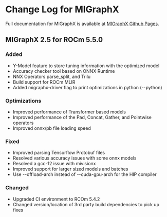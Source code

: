 # Change Log for MIGraphX

Full documentation for MIGraphX is available at [MIGraphX Github Pages](https://rocmsoftwareplatform.github.io/AMDMIGraphX/doc/html/).

## MIGraphX 2.5 for ROCm 5.5.0

### Added
- Y-Model feature to store tuning information with the optimized model
- Accuracy checker tool based on ONNX Runtime
- NNX Operators parse_split, and Trilu 
- Build support for ROCm MLIR
- Added migraphx-driver flag to print optimizations in python (--python)


### Optimizations
- Improved performance of Transformer based models
- Improved performance of the Pad, Concat, Gather, and Pointwise operators
- Improved onnx/pb file loading speed


### Fixed
- Improved parsing Tensorflow Protobuf files 
- Resolved various accuracy issues with some onnx models
- Resolved a gcc-12 issue with mivisionx
- Improved support for larger sized models and batches
- Use --offload-arch instead of --cuda-gpu-arch for the HIP compiler

### Changed
- Upgraded CI environment to RCOm 5.4.2
- Changed version/location of 3rd party build dependencies to pick up fixes
